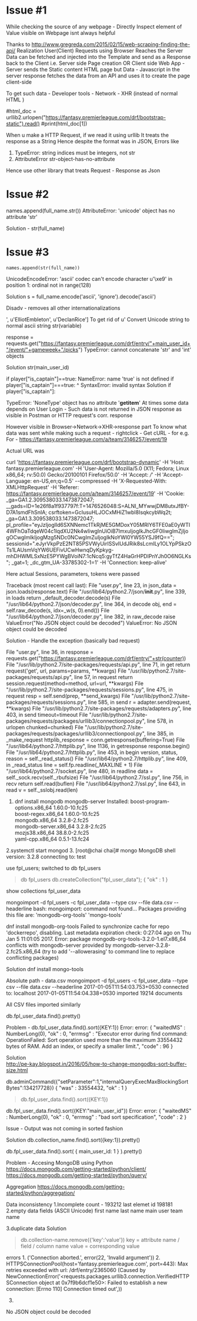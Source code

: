 Issue #1
========

While checking the source of any webpage - Directly Inspect element of Value visible on Webpage isnt always helpful

Thanks to http://www.gregreda.com/2015/02/15/web-scraping-finding-the-api/
Realization 
User(Client) Requests using Browser
Reaches the Server
Data can be fetched and injected into the Template and send as a Response back to the Client
i.e. Server side Page creation
OR
Client side Web App - 
Server sends the Static content HTML page
but Data -  Javascript in the server response fetches the data from an API and uses it to create the page client-side

To get such data - Developer tools - Network - XHR (instead of normal HTML )

#html_doc = urllib2.urlopen("https://fantasy.premierleague.com/drf/bootstrap-static").read()
#print(html_doc[1])

When u make a HTTP Request, if we read it using urllib
It treats the response as a String
Hence despite the format was in JSON, Errors like 
1. TypeError: string indices must be integers, not str
2. AttributeError str-object-has-no-attribute

Hence use other library that treats Request - Response as Json 

Issue #2
========

names.append(full_name.str())
AttributeError: 'unicode' object has no attribute 'str'

Solution - str(full_name)

Issue #3
========

    names.append(str(full_name))
UnicodeEncodeError: 'ascii' codec can't encode character u'\xe9' in position 1: ordinal not in range(128)

Solution
s = full_name.encode('ascii', 'ignore').decode('ascii')

Disadv - removes all other internationalizations

', u'ElliotEmbleton', u'DeclanRice']
To get rid of u'
Convert Unicode string to normal ascii string
str(variable)

  response = requests.get("https://fantasy.premierleague.com/drf/entry/"+main_user_id+"/event/"+gameweek+"/picks")
TypeError: cannot concatenate 'str' and 'int' objects

Solution
str(main_user_id)

 if player["is_captain"]==true:
NameError: name 'true' is not defined
  if player["is_captain"]===true:                             ^
SyntaxError: invalid syntax
Solution
if player["is_captain"]:

TypeError: 'NoneType' object has no attribute '__getitem__'
At times some data depends on User Login - Such data is not returned in JSON response as visible in Postman or HTTP request's corr. response

However visible in Browser->Network->XHR->response part
To know what data was sent while making such a request - rightclick - Get cURL -
for e.g.
For - https://fantasy.premierleague.com/a/team/3146257/event/19

Actual URL was

curl 'https://fantasy.premierleague.com/drf/bootstrap-dynamic' -H 'Host: fantasy.premierleague.com' -H 'User-Agent: Mozilla/5.0 (X11; Fedora; Linux x86_64; rv:50.0) Gecko/20100101 Firefox/50.0' -H 'Accept: */*' -H 'Accept-Language: en-US,en;q=0.5' --compressed -H 'X-Requested-With: XMLHttpRequest' -H 'Referer: https://fantasy.premierleague.com/a/team/3146257/event/19' -H 'Cookie: _ga=GA1.2.309538033.1473872047; __gads=ID=1e26f8a1f937797f:T=1476526048:S=ALNI_MYwwjDM8utxJfBY-D7A1smdFhSnIA; csrftoken=GcIusuHLJOCxMHiZ1wbI8IsqkcybWq2t; _ga=GA1.3.309538033.1473872047; pl_profile="eyJzIjogIld6SXNNemc1TkRjME5GMDoxY05MRlY6TFE0aE0yWTI4WFhOaTdqeW04c1lqdXU2Nk4wIiwgInUiOiB7ImxuIjogIkJhcGF0IiwgImZjIjogOCwgImlkIjogMzg5NDc0NCwgImZuIjogIkNoYWl0YW55YSJ9fQ=="; sessionid=".eJyrVkpPzE2NT85PSVWyUirISSvIUdJRik8sLcmILy1OLYpPSkzOTs1LAUsmVqYW6UEFivUCwHwnqDyKpkyg-mhDHWMLSxNzE5PYWgBVoiN7:1cNcq5:gyTfZ4HaGrHPDIPnYJh0O6NGLKs"; _gat=1; _dc_gtm_UA-33785302-1=1' -H 'Connection: keep-alive'

Here actual Sessions, parameters, tokens were passed





Traceback (most recent call last):
  File "user.py", line 23, in <module>
    json_data = json.loads(response.text)
  File "/usr/lib64/python2.7/json/__init__.py", line 339, in loads
    return _default_decoder.decode(s)
  File "/usr/lib64/python2.7/json/decoder.py", line 364, in decode
    obj, end = self.raw_decode(s, idx=_w(s, 0).end())
  File "/usr/lib64/python2.7/json/decoder.py", line 382, in raw_decode
    raise ValueError("No JSON object could be decoded")
ValueError: No JSON object could be decoded

Solution - Handle the exception (basically bad request)


File "user.py", line 36, in <module>
    response = requests.get("https://fantasy.premierleague.com/drf/entry/"+str(counter))
  File "/usr/lib/python2.7/site-packages/requests/api.py", line 71, in get
    return request('get', url, params=params, **kwargs)
  File "/usr/lib/python2.7/site-packages/requests/api.py", line 57, in request
    return session.request(method=method, url=url, **kwargs)
  File "/usr/lib/python2.7/site-packages/requests/sessions.py", line 475, in request
    resp = self.send(prep, **send_kwargs)
  File "/usr/lib/python2.7/site-packages/requests/sessions.py", line 585, in send
    r = adapter.send(request, **kwargs)
  File "/usr/lib/python2.7/site-packages/requests/adapters.py", line 403, in send
    timeout=timeout
  File "/usr/lib/python2.7/site-packages/requests/packages/urllib3/connectionpool.py", line 578, in urlopen
    chunked=chunked)
  File "/usr/lib/python2.7/site-packages/requests/packages/urllib3/connectionpool.py", line 385, in _make_request
    httplib_response = conn.getresponse(buffering=True)
  File "/usr/lib64/python2.7/httplib.py", line 1136, in getresponse
    response.begin()
  File "/usr/lib64/python2.7/httplib.py", line 453, in begin
    version, status, reason = self._read_status()
  File "/usr/lib64/python2.7/httplib.py", line 409, in _read_status
    line = self.fp.readline(_MAXLINE + 1)
  File "/usr/lib64/python2.7/socket.py", line 480, in readline
    data = self._sock.recv(self._rbufsize)
  File "/usr/lib64/python2.7/ssl.py", line 756, in recv
    return self.read(buflen)
  File "/usr/lib64/python2.7/ssl.py", line 643, in read
    v = self._sslobj.read(len)
    




1. dnf install mongodb mongodb-server
Installed:
  boost-program-options.x86_64 1.60.0-10.fc25                                   
  boost-regex.x86_64 1.60.0-10.fc25                                             
  mongodb.x86_64 3.2.8-2.fc25                                                   
  mongodb-server.x86_64 3.2.8-2.fc25                                            
  mozjs38.x86_64 38.8.0-2.fc25                                                  
  yaml-cpp.x86_64 0.5.1-13.fc24     
  
2.systemctl start mongod
3.
[root@chai chai]# mongo
MongoDB shell version: 3.2.8
connecting to: test
  
use fpl_users;
switched to db fpl_users
> db
fpl_users
> db.createCollection("fpl_user_data");
{ "ok" : 1 }

show collections
fpl_user_data



mongoimport -d fpl_users -c fpl_user_data --type csv --file data.csv --headerline
bash: mongoimport: command not found...
Packages providing this file are:
'mongodb-org-tools'
'mongo-tools'

dnf install mongodb-org-tools
Failed to synchronize cache for repo 'dockerrepo', disabling.
Last metadata expiration check: 0:27:04 ago on Thu Jan  5 11:01:05 2017.
Error: package mongodb-org-tools-3.2.0-1.el7.x86_64 conflicts with mongodb-server provided by mongodb-server-3.2.8-2.fc25.x86_64
(try to add '--allowerasing' to command line to replace conflicting packages)

Solution
dnf install mongo-tools

Absolute path - data.csv
mongoimport -d fpl_users -c fpl_user_data --type csv --file data.csv --headerline
2017-01-05T11:54:03.753+0530	connected to: localhost
2017-01-05T11:54:04.338+0530	imported 19214 documents

All CSV files imported similarly


db.fpl_user_data.find().pretty()

Problem - 
 db.fpl_user_data.find().sort({KEY:1})
Error: error: {
	"waitedMS" : NumberLong(0),
	"ok" : 0,
	"errmsg" : "Executor error during find command: OperationFailed: Sort operation used more than the maximum 33554432 bytes of RAM. Add an index, or specify a smaller limit.",
	"code" : 96
}

Solution    
http://pe-kay.blogspot.in/2016/05/how-to-change-mongodbs-sort-buffer-size.html

db.adminCommand({"setParameter":1,"internalQueryExecMaxBlockingSortBytes":134217728})
{ "was" : 33554432, "ok" : 1 }
> db.fpl_user_data.find().sort({KEY:1})


db.fpl_user_data.find().sort({KEY:"main_user_id"})
Error: error: {
	"waitedMS" : NumberLong(0),
	"ok" : 0,
	"errmsg" : "bad sort specification",
	"code" : 2
}


Issue - Output was not coming in sorted fashion

Solution
db.collection_name.find().sort({key:1}).pretty()

db.fpl_user_data.find().sort( { main_user_id: 1 } ).pretty()


Problem - Accesing MongoDB using Python
https://docs.mongodb.com/getting-started/python/client/
https://docs.mongodb.com/getting-started/python/query/

Aggregation
https://docs.mongodb.com/getting-started/python/aggregation/

Data inconsistency
1.Incomplete
count - 193212
last elemet id 198181
2.empty data fields (ASCII Unicode)
first name last name
main user team name

3.duplicate data
Solution
>db.collection-name.remove({'key':'value'})
key = attribute name / field / column name
value = corresponding value


errors
1.
('Connection aborted.', error(22, 'Invalid argument'))
2.
HTTPSConnectionPool(host='fantasy.premierleague.com', port=443): Max retries exceeded with url: /drf/entry/2365060 (Caused by NewConnectionError('<requests.packages.urllib3.connection.VerifiedHTTPSConnection object at 0x7f9b6dcf1e50>: Failed to establish a new connection: [Errno 110] Connection timed out',))

3.
No JSON object could be decoded
